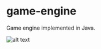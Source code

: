 # game-engine
Game engine implemented in Java.

![alt text](https://github.com/jcgibson38/game-engine/optimised2.gif "Logo Title Text 1")
